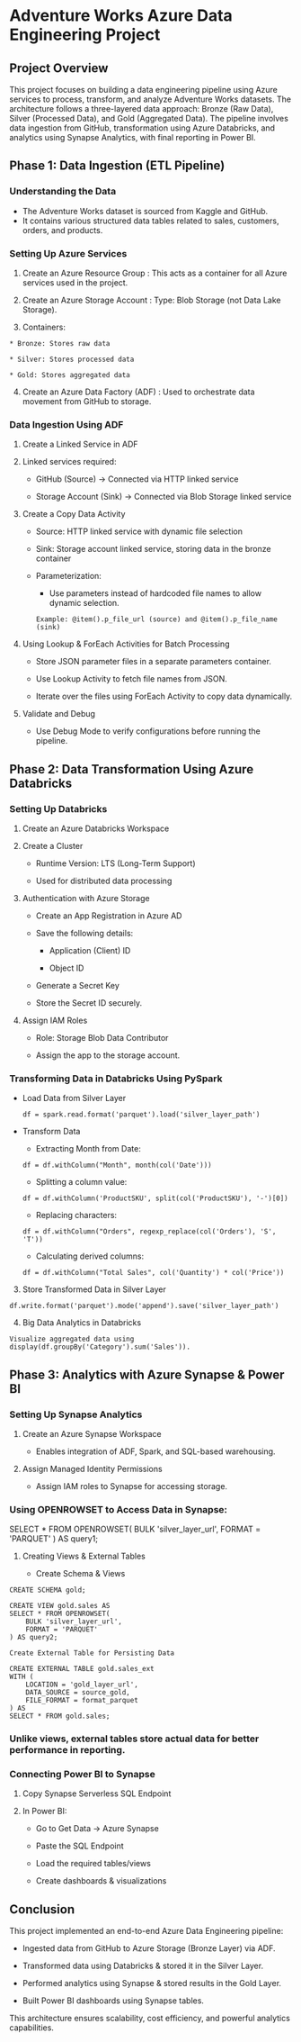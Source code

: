 # Adventure Works Azure Data Engineering Project 

## Project Overview

This project focuses on building a data engineering pipeline using Azure services to process, transform, and analyze Adventure Works datasets. The architecture follows a three-layered data approach: Bronze (Raw Data), Silver (Processed Data), and Gold (Aggregated Data). The pipeline involves data ingestion from GitHub, transformation using Azure Databricks, and analytics using Synapse Analytics, with final reporting in Power BI.

## Phase 1: Data Ingestion (ETL Pipeline)

### Understanding the Data

  - The Adventure Works dataset is sourced from Kaggle and GitHub.
  - It contains various structured data tables related to sales, customers, orders, and products.

### Setting Up Azure Services

  1. Create an Azure Resource Group : This acts as a container for all Azure services used in the project.

  2. Create an Azure Storage Account : Type: Blob Storage (not Data Lake Storage).

  3. Containers:

    * Bronze: Stores raw data
     
    * Silver: Stores processed data
    
    * Gold: Stores aggregated data

  4. Create an Azure Data Factory (ADF) : Used to orchestrate data movement from GitHub to storage.

### Data Ingestion Using ADF

1. Create a Linked Service in ADF

2. Linked services required:

   * GitHub (Source) → Connected via HTTP linked service

   * Storage Account (Sink) → Connected via Blob Storage linked service

3. Create a Copy Data Activity

    * Source: HTTP linked service with dynamic file selection

    * Sink: Storage account linked service, storing data in the bronze container

    * Parameterization:

      * Use parameters instead of hardcoded file names to allow dynamic selection.
      ```
      Example: @item().p_file_url (source) and @item().p_file_name (sink)
      ```
4. Using Lookup & ForEach Activities for Batch Processing

    * Store JSON parameter files in a separate parameters container.

    * Use Lookup Activity to fetch file names from JSON.

    * Iterate over the files using ForEach Activity to copy data dynamically.

5. Validate and Debug

    * Use Debug Mode to verify configurations before running the pipeline.

## Phase 2: Data Transformation Using Azure Databricks

### Setting Up Databricks

1. Create an Azure Databricks Workspace

2. Create a Cluster

    * Runtime Version: LTS (Long-Term Support)

    * Used for distributed data processing

3. Authentication with Azure Storage

    * Create an App Registration in Azure AD

    * Save the following details:

      * Application (Client) ID

      * Object ID

    * Generate a Secret Key

    * Store the Secret ID securely.

4. Assign IAM Roles

     * Role: Storage Blob Data Contributor

     * Assign the app to the storage account.

### Transforming Data in Databricks Using PySpark

  * Load Data from Silver Layer
    ```
    df = spark.read.format('parquet').load('silver_layer_path')
    ```
  * Transform Data

    * Extracting Month from Date:
    ```
    df = df.withColumn("Month", month(col('Date')))
    ```
    * Splitting a column value:
    ```
    df = df.withColumn('ProductSKU', split(col('ProductSKU'), '-')[0])
    ```
    * Replacing characters:
    ```
    df = df.withColumn("Orders", regexp_replace(col('Orders'), 'S', 'T'))
    ```
    * Calculating derived columns:
    ```
    df = df.withColumn("Total Sales", col('Quantity') * col('Price'))
    ```
3. Store Transformed Data in Silver Layer
```
df.write.format('parquet').mode('append').save('silver_layer_path')
```
4. Big Data Analytics in Databricks
```
Visualize aggregated data using display(df.groupBy('Category').sum('Sales')).
```
## Phase 3: Analytics with Azure Synapse & Power BI

### Setting Up Synapse Analytics

1. Create an Azure Synapse Workspace

    * Enables integration of ADF, Spark, and SQL-based warehousing.

2. Assign Managed Identity Permissions

    * Assign IAM roles to Synapse for accessing storage.

### Using OPENROWSET to Access Data in Synapse:

SELECT * FROM OPENROWSET(
    BULK 'silver_layer_url',
    FORMAT = 'PARQUET'
) AS query1;

1. Creating Views & External Tables

    * Create Schema & Views
  ```
  CREATE SCHEMA gold;
  
  CREATE VIEW gold.sales AS
  SELECT * FROM OPENROWSET(
      BULK 'silver_layer_url',
      FORMAT = 'PARQUET'
  ) AS query2;
  ```
  ```
  Create External Table for Persisting Data
  
  CREATE EXTERNAL TABLE gold.sales_ext
  WITH (
      LOCATION = 'gold_layer_url',
      DATA_SOURCE = source_gold,
      FILE_FORMAT = format_parquet
  ) AS
  SELECT * FROM gold.sales;
  ```
### Unlike views, external tables store actual data for better performance in reporting.

### Connecting Power BI to Synapse

1. Copy Synapse Serverless SQL Endpoint

2. In Power BI:

    * Go to Get Data → Azure Synapse

    * Paste the SQL Endpoint

    * Load the required tables/views

    * Create dashboards & visualizations

## Conclusion

This project implemented an end-to-end Azure Data Engineering pipeline:

  * Ingested data from GitHub to Azure Storage (Bronze Layer) via ADF.

  * Transformed data using Databricks & stored it in the Silver Layer.

  * Performed analytics using Synapse & stored results in the Gold Layer.

  * Built Power BI dashboards using Synapse tables.

This architecture ensures scalability, cost efficiency, and powerful analytics capabilities.

